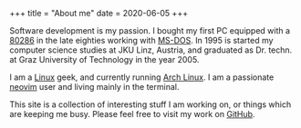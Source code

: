 +++
title =  "About me"
date = 2020-06-05
+++

Software development is my passion. I bought my first PC equipped with a
[80286](https://en.wikipedia.org/wiki/Intel_80286) in the late eighties working with
[MS-DOS](https://en.wikipedia.org/wiki/MS-DOS). In 1995 is started my computer science studies at
JKU Linz, Austria, and
graduated as Dr. techn. at Graz University of Technology in the year 2005.

I am a [Linux](https://en.wikipedia.org/wiki/Linux) geek, and currently running [Arch Linux](https://www.archlinux.org/).
I am a passionate [neovim](https://neovim.io) user and living mainly in the terminal.

This site is a collection of interesting stuff I am working on, or things which are keeping me busy.
Please feel free to visit my work on [GitHub](https:/github.com/breiting).
